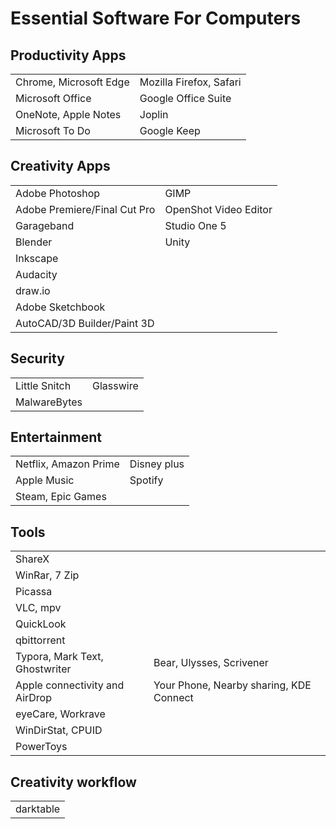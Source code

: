 # Essential Software For Computers

## Productivity Apps

|                        |                         |
| ---------------------- | ----------------------- |
| Chrome, Microsoft Edge | Mozilla Firefox, Safari |
| Microsoft Office       | Google Office Suite     |
| OneNote, Apple Notes   | Joplin                  |
| Microsoft To Do        | Google Keep             |

## Creativity Apps

|                              |                       |
| ---------------------------- | --------------------- |
| Adobe Photoshop              | GIMP                  |
| Adobe Premiere/Final Cut Pro | OpenShot Video Editor |
| Garageband                   | Studio One 5          |
| Blender                      | Unity                 |
| Inkscape                     |                       |
| Audacity                     |                       |
| draw.io                      |                       |
| Adobe Sketchbook             |                       |
| AutoCAD/3D Builder/Paint 3D  |                       |

## Security

|               |           |
| ------------- | --------- |
| Little Snitch | Glasswire |
| MalwareBytes  |           |

## Entertainment

|                       |             |
| --------------------- | ----------- |
| Netflix, Amazon Prime | Disney plus |
| Apple Music           | Spotify     |
| Steam, Epic Games     |             |

## Tools

|                                |                                         |
| ------------------------------ | --------------------------------------- |
| ShareX                         |                                         |
| WinRar, 7 Zip                  |                                         |
| Picassa                        |                                         |
| VLC, mpv                       |                                         |
| QuickLook                      |                                         |
| qbittorrent                    |                                         |
| Typora, Mark Text, Ghostwriter | Bear, Ulysses, Scrivener                |
| Apple connectivity and AirDrop | Your Phone, Nearby sharing, KDE Connect |
| eyeCare, Workrave              |                                         |
| WinDirStat, CPUID              |                                         |
| PowerToys                      |                                         |

## Creativity workflow

|           |
| --------- |
| darktable |
